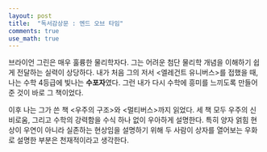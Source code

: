 ```yaml
---
layout: post
title:  "독서감상문 : 엔드 오브 타임"
comments: true
use_math: true
---
```


브라이언 그린은 매우 훌륭한 물리학자다.
그는 어려운 첨단 물리학 개념을 이해하기 쉽게 전달하는 실력이 상당하다.
내가 처음 그의 저서 <엘레건트 유니버스>를 접했을 때, 나는 수학 4등급에 빛나는 **수포자**였다.
그런 내가 다시 수학에 흥미를 느끼도록 만들어 준 것이 바로 그 책이었다.

이후 나는 그가 쓴 책 <우주의 구조>와 <멀티버스>까지 읽었다.
세 책 모두 우주의 신비로움, 그리고 수학의 강력함을 수식 하나 없이 우아하게 설명한다.
특히 양자 얽힘 현상이 우연이 아니라 실존하는 현상임을 설명하기 위해 두 사람이 상자를 열어보는 우화로 설명한 부분은 천재적이라고 생각한다.
